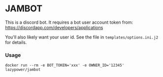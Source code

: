 # JAMBOT

This is a discord bot. It requires a bot user account token from: https://discordapp.com/developers/applications

You'll also likely want your user id. See the file in `templates/options.ini.j2` for details.


### Usage

```
docker run --rm -e BOT_TOKEN='xxx' -e OWNER_ID='12345' lazypower/jambot
```

